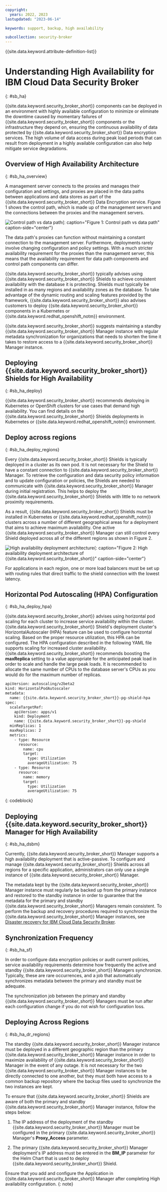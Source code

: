 ```yaml
---
copyright:
  years: 2022, 2023
lastupdated: "2023-06-14"

keywords: support, backup, high availability

subcollection: security-broker
---
```


{{site.data.keyword.attribute-definition-list}}

# Understanding High Availability for IBM Cloud Data Security Broker
{: #sb_ha}

{{site.data.keyword.security_broker_short}} components can be deployed in an environment with highly available configuration to minimize or eliminate the downtime caused by momentary failures of {{site.data.keyword.security_broker_short}} components or the infrastructure they depend on, ensuring the continuous availability of data protected by {{site.data.keyword.security_broker_short}} Data encryption services. The high volume of data access during peak load periods that can result from deployment in a highly available configuration can also help mitigate service degradations.

## Overview of High Availability Architecture
{: #sb_ha_overview}

A management server connects to the proxies and manages their configuration and settings, and proxies are placed in the data paths between applications and data stores as part of the {{site.data.keyword.security_broker_short}} Data Encryption service. Figure 1 shows the control path, which is made up of the management servers and the connections between the proxies and the management servers.

![Control path vs data path](images/ha_ctr_data_path.svg "Control path vs data path"){: caption="Figure 1: Control path vs data path" caption-side="center"}

The data path's proxies can function without maintaining a constant connection to the management server. Furthermore, deployments rarely involve changing configuration and policy settings. With a much stricter availability requirement for the proxies than the management server, this means that the availability requirement for data path components and control path components can differ.

{{site.data.keyword.security_broker_short}} typically advises using {{site.data.keyword.security_broker_short}} Shields to achieve consistent availability with the database it is protecting. Shields must typically be installed in as many regions and availability zones as the database. To take advantage of the dynamic routing and scaling features provided by the framework, {{site.data.keyword.security_broker_short}} also advises customers to deploy {{site.data.keyword.security_broker_short}} components in a Kubernetes or {{site.data.keyword.redhat_openshift_notm}} environment.

{{site.data.keyword.security_broker_short}} suggests maintaining a standby {{site.data.keyword.security_broker_short}} Manager instance with regular metadata synchronization for organizations that needs to shorten the time it takes to restore access to a {{site.data.keyword.security_broker_short}} Manager instance.

## Deploying {{site.data.keyword.security_broker_short}} Shields for High Availability
{: #sb_ha_deploy}

{{site.data.keyword.security_broker_short}} recommends deploying in Kubernetes or OpenShift clusters for use cases that demand high availability. You can find details on the {{site.data.keyword.security_broker_short}} Shields deployments in Kubernetes or {{site.data.keyword.redhat_openshift_notm}} environment.

## Deploy across regions
{: #sb_ha_deploy_regions}

Every {{site.data.keyword.security_broker_short}} Shields is typically deployed in a cluster as its own pod. It is not necessary for the Shield to have a constant connection to {{site.data.keyword.security_broker_short}} Manager. To retrieve the configuration and data security policy information and to update configuration or policies, the Shields are needed to communicate with {{site.data.keyword.security_broker_short}} Manager during initial registration. This helps to deploy the {{site.data.keyword.security_broker_short}} Shields with little to no network proximity requirements.

As a result, {{site.data.keyword.security_broker_short}} Shields must be installed in Kubernetes or {{site.data.keyword.redhat_openshift_notm}} clusters across a number of different geographical areas for a deployment that aims to achieve maximum availability. One active {{site.data.keyword.security_broker_short}} Manager can still control every Shield deployed across all of the different regions as shown in Figure 2.

![High availability deployment architecture](images/HA_arch.svg "High availability deployment architecture of {{site.data.keyword.security_broker_short}}"){: caption="Figure 2: High availability deployment architecture of {{site.data.keyword.security_broker_short}}" caption-side="center"}

For applications in each region, one or more load balancers must be set up with routing rules that direct traffic to the shield connection with the lowest latency.

## Horizontal Pod Autoscaling (HPA) Configuration
{: #sb_ha_deploy_hpa}

{{site.data.keyword.security_broker_short}} advises using horizontal pod scaling for each cluster to increase service availability within the cluster. {{site.data.keyword.security_broker_short}} Shield's deployment cluster's HorizontalAutoscaler (HPA) feature can be used to configure horizontal scaling. Based on the proper resource utilization, this HPA can be configured. The HPA configuration described in the following YAML file supports scaling for increased cluster availability. {{site.data.keyword.security_broker_short}} recommends boosting the **maxReplica** setting to a value appropriate for the anticipated peak load in order to scale and handle the large peak loads. It is recommended to allocate the same number of CPUs to the database server's CPUs as you would do for the maximum number of replicas.

```sh
apiVersion: autoscaling/v2beta2
kind: HorizontalPodAutoscaler
metadata:
  name: {{site.data.keyword.security_broker_short}}-pg-shield-hpa
spec:
  scaleTargetRef:
    apiVersion: apps/v1
    kind: Deployment
    name: {{site.data.keyword.security_broker_short}}-pg-shield
  minReplicas: 1
  maxReplicas: 2
  metrics:
    - type: Resource
      resource:
        name: cpu
        target:
          type: Utilization
          averageUtilization: 75
    - type: Resource
      resource:
        name: memory
        target:
          type: Utilization
          averageUtilization: 75
```
{: codeblock}

## Deploying {{site.data.keyword.security_broker_short}} Manager for High Availability
{: #sb_ha_dsbm}

Currently, {{site.data.keyword.security_broker_short}} Manager supports a high availability deployment that is active-passive. To configure and manage {{site.data.keyword.security_broker_short}} Shields across all regions for a specific application, administrators can only use a single instance of {{site.data.keyword.security_broker_short}} Manager.

The metadata kept by the {{site.data.keyword.security_broker_short}} Manager instance must regularly be backed up from the primary instance and restored to the standby instance in order to guarantee that the metadata for the primary and standby {{site.data.keyword.security_broker_short}} Managers remain consistent. To perform the backup and recovery procedures required to synchronize the {{site.data.keyword.security_broker_short}} Manager instances, see [Disaster recovery for IBM Cloud Data Security Broker](/docs/security-broker?topic=security-broker-sb_dr).

## Synchronization Frequency
{: #sb_ha_sf}

In order to configure data encryption policies or audit current policies, service availability requirements determine how frequently the active and standby {{site.data.keyword.security_broker_short}} Managers synchronize. Typically, these are rare occurrences, and a job that automatically synchronizes metadata between the primary and standby must be adequate.

The synchronization job between the primary and standby {{site.data.keyword.security_broker_short}} Managers must be run after each configuration change if you do not wish for configuration loss.

## Deploying Across Regions
{: #sb_ha_dr_regions}

The standby {{site.data.keyword.security_broker_short}} Manager instance must be deployed in a different geographic region than the primary {{site.data.keyword.security_broker_short}} Manager instance in order to maximize availability of {{site.data.keyword.security_broker_short}} Manager in the event of any outage. It is not necessary for the two {{site.data.keyword.security_broker_short}} Manager instances to be directly connected to one another, but they must both have access to a common backup repository where the backup files used to synchronize the two instances are kept.

To ensure that {{site.data.keyword.security_broker_short}} Shields are aware of both the primary and standby {{site.data.keyword.security_broker_short}} Manager instance, follow the steps below:

1. The IP address of the deployment of the standby {{site.data.keyword.security_broker_short}} Manager must be configured in the primary {{site.data.keyword.security_broker_short}} Manager's **Proxy_Access** parameter.

2. The primary {{site.data.keyword.security_broker_short}} Manager deployment's IP address must be entered in the **BM_IP** parameter for the Helm Chart that is used to deploy {{site.data.keyword.security_broker_short}} Shield.

Ensure that you add and configure the Application in {{site.data.keyword.security_broker_short}} Manager after completing High availability configuration.
{: note}

